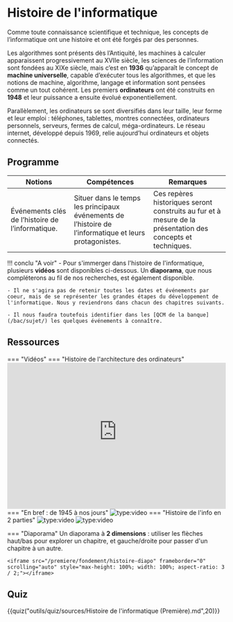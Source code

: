 # Histoire de l'informatique

Comme toute connaissance scientifique et technique, les concepts de l’informatique ont une histoire et ont été forgés par des personnes.

Les algorithmes sont présents dès l’Antiquité, les machines à calculer apparaissent progressivement au XVIIe siècle, les sciences de l’information sont fondées au XIXe siècle, mais c’est en **1936** qu’apparaît le concept de **machine universelle**, capable d’exécuter tous les algorithmes, et que les notions de machine, algorithme, langage et information sont pensées comme un tout cohérent. Les premiers **ordinateurs** ont été construits en **1948** et leur puissance a ensuite évolué exponentiellement.

Parallèlement, les ordinateurs se sont diversifiés dans leur taille, leur forme et leur emploi : téléphones, tablettes, montres connectées, ordinateurs personnels, serveurs, fermes de calcul, méga-ordinateurs. Le réseau internet, développé depuis 1969, relie aujourd’hui ordinateurs et objets connectés.

## Programme

|Notions|Compétences|Remarques|
|--|--|--| 
Événements clés de l’histoire de l’informatique. | Situer dans le temps les principaux événements de l’histoire de l’informatique et leurs protagonistes.| Ces repères historiques seront construits au fur et à mesure de la présentation des concepts et techniques.

!!! conclu "A voir"
    - Pour s'immerger dans l'histoire de l'informatique, plusieurs **vidéos** sont disponibles ci-dessous. Un **diaporama**, que nous compléterons au fil de nos recherches, est également disponible.

    - Il ne s'agira pas de retenir toutes les dates et événements par coeur, mais de se représenter les grandes étapes du développement de l'informatique. Nous y reviendrons dans chacun des chapitres suivants.

    - Il nous faudra toutefois identifier dans les [QCM de la banque](/bac/sujet/) les quelques événements à connaître.  

## Ressources

=== "Vidéos"
    === "Histoire de l'architecture des ordinateurs"
        <iframe title="Une histoire de l’architecture des ordinateurs - Les cours Lumni - Lycée" src="https://video.lycee-experimental.org/videos/embed/c26bcb62-baeb-47bc-9916-abd2ad502839" allowfullscreen="" sandbox="allow-same-origin allow-scripts allow-popups" style="width: 100%; aspect-ratio: 3 / 2;" frameborder="0"></iframe>
    === "En bref : de 1945 à nos jours"
        ![type:video](https://www.youtube.com/embed/dcN9QXxmRqk)
    === "Histoire de l'info en 2 parties"
        ![type:video](https://www.youtube.com/embed/dJdiSN9q5QE)
        ![type:video](https://www.youtube.com/embed/NNxAKALRePo)
     
=== "Diaporama"
    Un diaporama à **2 dimensions** : utiliser les flèches haut/bas pour explorer un chapitre, et gauche/droite pour passer d'un chapitre à un autre.

    <iframe src="/premiere/fondement/histoire-diapo" frameborder="0" scrolling="auto" style="max-height: 100%; width: 100%; aspect-ratio: 3 / 2;"></iframe>

## Quiz

{{quiz("outils/quiz/sources/Histoire de l'informatique (Première).md",20)}}

